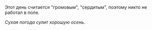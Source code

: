 Этот день считается "громовым", "сердитым", поэтому никто не работал в поле.

_Сухая погода сулит хорошую осень_.